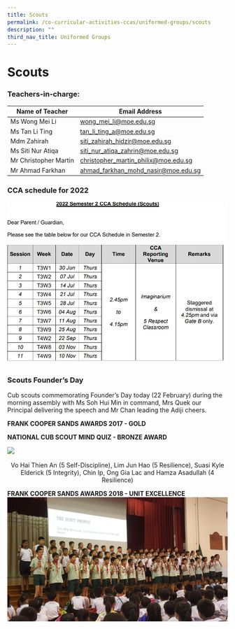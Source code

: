 ```yaml
---
title: Scouts
permalink: /co-curricular-activities-ccas/uniformed-groups/scouts
description: ""
third_nav_title: Uniformed Groups
---
```

# **Scouts**

### Teachers-in-charge:

| Name of Teacher 	| Email Address 	|
|---	|---	|
| Ms Wong Mei Li 	| [wong_mei_li@moe.edu.sg](mailto:wong_mei_li@moe.edu.sg) 	|
| Ms Tan Li Ting 	| [tan_li_ting_a@moe.edu.sg](mailto:tan_li_ting_a@moe.edu.sg) 	|
| Mdm Zahirah 	| [siti_zahirah_hidzir@moe.edu.sg](mailto:siti_zahirah_hidzir@moe.edu.sg) 	|
| Ms Siti Nur Atiqa 	| [siti_nur_atiqa_zahrin@moe.edu.sg](mailto:siti_nur_atiqa_zahrin@moe.edu.sg) 	|
| Mr Christopher Martin 	| [christopher_martin_philix@moe.edu.sg](mailto:christopher_martin_philix@moe.edu.sg) 	|
| Mr Ahmad Farkhan 	| [ahmad_farkhan_mohd_nasir@moe.edu.sg](mailto:ahmad_farkhan_mohd_nasir@moe.edu.sg) 	|

### CCA schedule for 2022

![](/images/scoutssem2.jpg)

### Scouts Founder’s Day

Cub scouts commemorating Founder’s Day today (22 February) during the morning assembly with Ms Soh Hui Min in command, Mrs Quek our Principal delivering the speech and Mr Chan leading the Adiji cheers.

**FRANK COOPER SANDS AWARDS 2017 - GOLD**

**NATIONAL CUB SCOUT MIND QUIZ - BRONZE AWARD**

![](/images/National%20Cub%20Scout%20Mind%20Quiz%20–%20Bronze%20Award.jpeg)

<center> Vo Hai Thien An (5 Self-Discipline), Lim Jun Hao (5 Resilience), Suasi Kyle Elderick (5 Integrity), Chin Ip, Ong Gia Lac and Hamza Asadullah (4 Resilience) </center>


**FRANK COOPER SANDS AWARDS 2018 - UNIT EXCELLENCE**
![](/images/Frank%20Cooper%20Sands%20Gold%20Award%202018.jpeg)